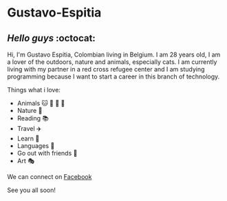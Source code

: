 # Gustavo-Espitia
## *Hello guys* :octocat: 
Hi, I'm Gustavo Espitia, Colombian living in Belgium.
I am 28 years old, I am a lover of the outdoors, nature and animals, especially cats.
I am currently living with my partner in a red cross refugee center and I am studying programming because I want to start a career in this branch of technology.

Things what i love:

* Animals :cat:  :baby_chick:  :whale2: :tiger:
* Nature :palm_tree:
* Reading :books:
* Travel :airplane:
* Learn :eyes:
* Languages :lips:
* Go out with friends :beers:
* Art :performing_arts:


We can connect on [Facebook](https://www.facebook.com/DI.Gustavo.spitya)

See you all soon!
